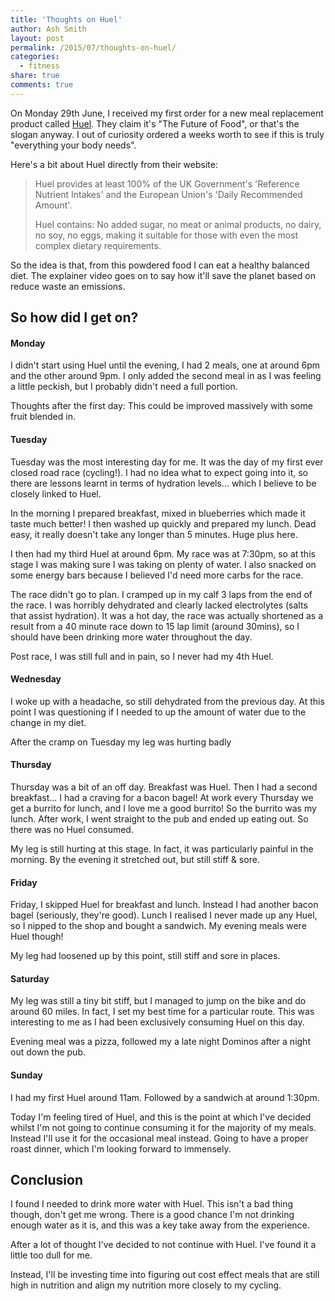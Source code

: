 ```yaml
---
title: 'Thoughts on Huel'
author: Ash Smith
layout: post
permalink: /2015/07/thoughts-on-huel/
categories:
  - fitness
share: true
comments: true
---
```


On Monday 29th June, I received my first order for a new meal replacement product called [Huel](http://huel.me). They claim it's "The Future of Food", or that's the slogan anyway. I out of curiosity ordered a weeks worth to see if this is truly "everything your body needs".

Here's a bit about Huel directly from their website:

>Huel provides at least 100% of the UK Government's 'Reference Nutrient Intakes' and the European Union's 'Daily Recommended Amount'.
>
>Huel contains: No added sugar, no meat or animal products, no dairy, no soy, no eggs, making it suitable for those with even the most complex dietary requirements.

So the idea is that, from this powdered food I can eat a healthy balanced diet. The explainer video goes on to say how it'll save the planet based on reduce waste an emissions.

## So how did I get on?

#### Monday

I didn't start using Huel until the evening, I had 2 meals, one at around 6pm and the other around 9pm. I only added the second meal in as I was feeling a little peckish, but I probably didn't need a full portion.

Thoughts after the first day: This could be improved massively with some fruit blended in.

#### Tuesday

Tuesday was the most interesting day for me. It was the day of my first ever closed road race (cycling!). I had no idea what to expect going into it, so there are lessons learnt in terms of hydration levels... which I believe to be closely linked to Huel.

In the morning I prepared breakfast, mixed in blueberries which made it taste much better! I then washed up quickly and prepared my lunch. Dead easy, it really doesn't take any longer than 5 minutes. Huge plus here.

I then had my third Huel at around 6pm. My race was at 7:30pm, so at this stage I was making sure I was taking on plenty of water. I also snacked on some energy bars because I believed I'd need more carbs for the race.

The race didn't go to plan. I cramped up in my calf 3 laps from the end of the race. I was horribly dehydrated and clearly lacked electrolytes (salts that assist hydration). It was a hot day, the race was actually shortened as a result from a 40 minute race down to 15 lap limit (around 30mins), so I should have been drinking more water throughout the day.

Post race, I was still full and in pain, so I never had my 4th Huel.

#### Wednesday

I woke up with a headache, so still dehydrated from the previous day. At this point I was questioning if I needed to up the amount of water due to the change in my diet.

After the cramp on Tuesday my leg was hurting badly

#### Thursday

Thursday was a bit of an off day. Breakfast was Huel. Then I had a second breakfast... I had a craving for a bacon bagel! At work every Thursday we get a burrito for lunch, and I love me a good burrito! So the burrito was my lunch. After work, I went straight to the pub and ended up eating out. So there was no Huel consumed.

My leg is still hurting at this stage. In fact, it was particularly painful in the morning. By the evening it stretched out, but still stiff & sore.

#### Friday

Friday, I skipped Huel for breakfast and lunch. Instead I had another bacon bagel (seriously, they're good). Lunch I realised I never made up any Huel, so I nipped to the shop and bought a sandwich. My evening meals were Huel though!

My leg had loosened up by this point, still stiff and sore in places.

#### Saturday

My leg was still a tiny bit stiff, but I managed to jump on the bike and do around 60 miles. In fact, I set my best time for a particular route. This was interesting to me as I had been exclusively consuming Huel on this day.

Evening meal was a pizza, followed my a late night Dominos after a night out down the pub.

#### Sunday

I had my first Huel around 11am. Followed by a sandwich at around 1:30pm.

Today I'm feeling tired of Huel, and this is the point at which I've decided whilst I'm not going to continue consuming it for the majority of my meals. Instead I'll use it for the occasional meal instead. Going to have a proper roast dinner, which I'm looking forward to immensely.

## Conclusion

I found I needed to drink more water with Huel. This isn't a bad thing though, don't get me wrong. There is a good chance I'm not drinking enough water as it is, and this was a key take away from the experience.

After a lot of thought I've decided to not continue with Huel. I've found it a little too dull for me.

Instead, I'll be investing time into figuring out cost effect meals that are still high in nutrition and align my nutrition more closely to my cycling.
